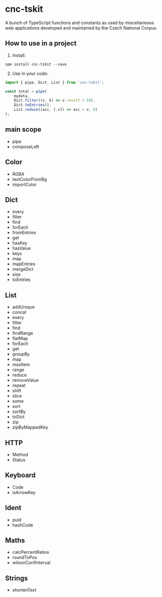 # cnc-tskit

A bunch of TypeScript functions and constants as used by miscellaneous web applications developed and maintained by the Czech National Corpus.

## How to use in a project

1) Install:

```
npm install cnc-tskit --save
```

2) Use in your code:

```ts
import { pipe, Dict, List } from 'cnc-tskit';

const total = pipe(
    mydata,
    Dict.filter((v, k) => v.result > 50),
    Dict.toEntries(),
    List.reduce((acc, [,v]) => acc + v, 0)
);

```

## main scope

* pipe
* composeLeft

## Color

  * RGBA
  * textColorFromBg
  * importColor

## Dict

  * every
  * filter
  * find
  * forEach
  * fromEntries
  * get
  * hasKey
  * hasValue
  * keys
  * map
  * mapEntries
  * mergeDict
  * size
  * toEntries


## List

  * addUnique
  * concat
  * every
  * filter
  * find
  * findRange
  * flatMap
  * forEach
  * get
  * groupBy
  * map
  * maxItem
  * range
  * reduce
  * removeValue
  * repeat
  * shift
  * slice
  * some
  * sort
  * sortBy
  * toDict
  * zip
  * zipByMappedKey

## HTTP

 * Method
 * Status

## Keyboard

  * Code
  * isArrowKey

## Ident

  * puid
  * hashCode

## Maths

  * calcPercentRatios
  * roundToPos
  * wilsonConfInterval
  
## Strings
  
  * shortenText
